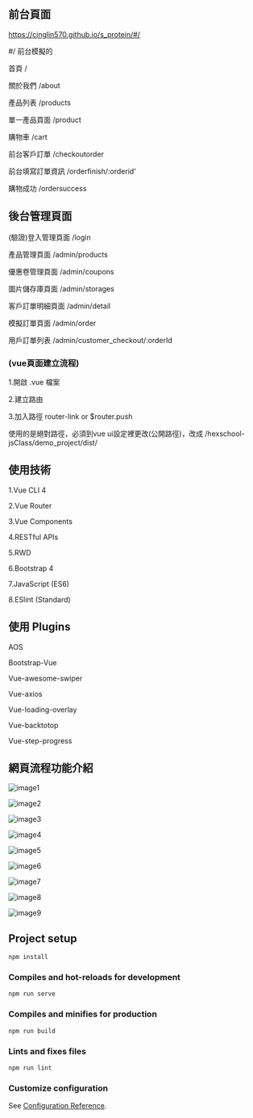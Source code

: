 ## 前台頁面

https://cinglin570.github.io/s_protein/#/

#/ 前台模擬的

首頁 /

關於我們 /about

產品列表 /products

  單一產品頁面 /product
  
購物車 /cart

前台客戶訂單 /checkoutorder

前台填寫訂單資訊 /orderfinish/:orderid'

購物成功 /ordersuccess

## 後台管理頁面
(驗證)登入管理頁面 /login

產品管理頁面 /admin/products

優惠卷管理頁面 /admin/coupons

圖片儲存庫頁面 /admin/storages

客戶訂單明細頁面 /admin/detail

模擬訂單頁面 /admin/order

用戶訂單列表 /admin/customer_checkout/:orderId

### (vue頁面建立流程)

1.開啟 .vue 檔案

2.建立路由

3.加入路徑 router-link or $router.push

使用的是絕對路徑，必須到vue ui設定裡更改(公開路徑)，改成  /hexschool-jsClass/demo_project/dist/

## 使用技術

1.Vue CLI 4

2.Vue Router

3.Vue Components

4.RESTful APIs

5.RWD

6.Bootstrap 4

7.JavaScript (ES6)

8.ESlint (Standard)

## 使用 Plugins

AOS

Bootstrap-Vue

Vue-awesome-swiper

Vue-axios

Vue-loading-overlay

Vue-backtotop

Vue-step-progress

## 網頁流程功能介紹

![image1](https://github.com/CingLin570/s_proteinPicture/blob/master/2.PNG?raw=true)

![image2](https://github.com/CingLin570/s_proteinPicture/blob/master/3.PNG?raw=true)

![image3](https://github.com/CingLin570/s_proteinPicture/blob/master/4.PNG?raw=true)

![image4](https://github.com/CingLin570/s_proteinPicture/blob/master/5.PNG?raw=true)

![image5](https://github.com/CingLin570/s_proteinPicture/blob/master/6.PNG?raw=true)

![image6](https://github.com/CingLin570/s_proteinPicture/blob/master/7.PNG?raw=true)

![image7](https://github.com/CingLin570/s_proteinPicture/blob/master/8.PNG?raw=true)

![image8](https://github.com/CingLin570/s_proteinPicture/blob/master/9.PNG?raw=true)

![image9](https://github.com/CingLin570/s_proteinPicture/blob/master/10.PNG?raw=true)
## Project setup
```
npm install
```

### Compiles and hot-reloads for development
```
npm run serve
```

### Compiles and minifies for production
```
npm run build
```

### Lints and fixes files
```
npm run lint
```

### Customize configuration
See [Configuration Reference](https://cli.vuejs.org/config/).
